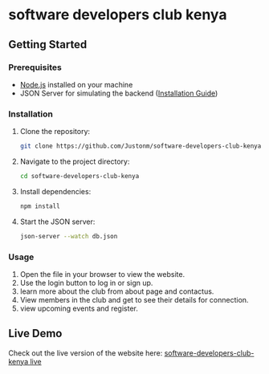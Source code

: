 # software developers club kenya



## Getting Started

### Prerequisites

- [Node.js](https://nodejs.org/) installed on your machine
- JSON Server for simulating the backend ([Installation Guide](https://www.npmjs.com/package/json-server))

### Installation

1. Clone the repository:
    ```bash
    git clone https://github.com/Justonm/software-developers-club-kenya
    ```
2. Navigate to the project directory:
    ```bash
    cd software-developers-club-kenya
    ```
3. Install dependencies:
    ```bash
    npm install
    ```
4. Start the JSON server:
    ```bash
    json-server --watch db.json
    ```

### Usage

1. Open the file in your browser to view the website.
2. Use the login button to log in or sign up.
3. learn more about the club from about page and contactus.
4. View members in the club and get to see their details for connection.
5. view upcoming events and register.

## Live Demo

Check out the live version of the website here: 
[software-developers-club-kenya live](https://software-developers-club-kenya.vercel.app/)


